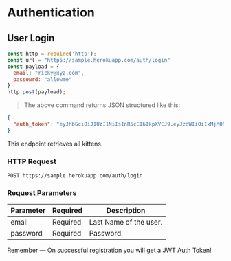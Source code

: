 # Authentication

## User Login

```javascript
const http = require('http');
const url = "https://sample.herokuapp.com/auth/login"
const payload = {
  email: "ricky@xyz.com",
  passowrd: "allowme"
}
http.post(payload);
```

> The above command returns JSON structured like this:

```json
{
  "auth_token": "eyJhbGciOiJIUzI1NiIsInR5cCI6IkpXVCJ9.eyJzdWIiOiIxMjM0NTY3ODkwIiwibmFtZSI6IkpvaG4gRG9lIiwiaWF0IjoxNTE2MjM5MDIyfQ.SflKxwRJSMeKKF2QT4fwpMeJf36POk6yJV_adQssw5c"
}
```

This endpoint retrieves all kittens.

### HTTP Request

`POST https://sample.herokuapp.com/auth/login`

### Request Parameters

Parameter | Required | Description
--------- | ------- | -----------
email | Required | Last Name of the user.
password | Required | Password.

<aside class="success">
Remember — On successful registration you will get a JWT Auth Token!
</aside>
